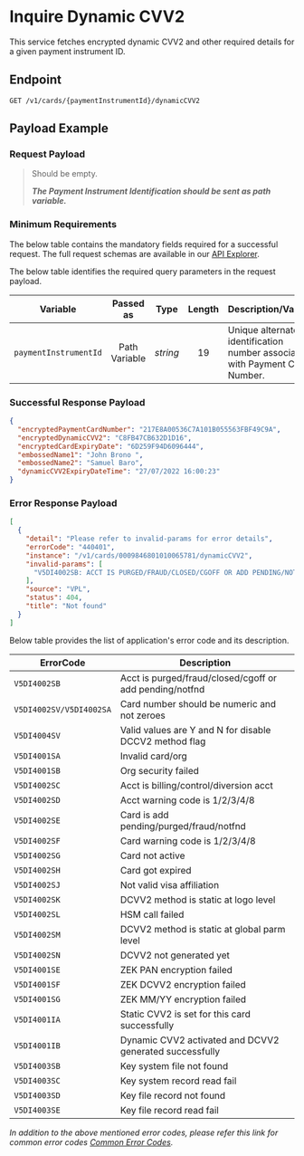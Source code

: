 # Inquire Dynamic CVV2

This service fetches encrypted dynamic CVV2 and other required details for a given payment instrument ID.

## Endpoint

`GET /v1/cards/{paymentInstrumentId}/dynamicCVV2`

## Payload Example

### Request Payload

>Should be empty.  
>
>***The Payment Instrument Identification should be sent as path variable.***

### Minimum Requirements

The below table contains the mandatory fields required for a successful request. The full request schemas are available in our [API Explorer](../api/?type=get&path=/v1/cards/{paymentInstrumentId}/dynamicCVV2).

The below table identifies the required query parameters in the request payload.

| Variable | Passed as | Type | Length | Description/Values |
| -------- | :-------: | :--: | :------------: | ------------------ |
| `paymentInstrumentId` | Path Variable | *string* | 19 | Unique alternate identification number associated with Payment Card Number. |

### Successful Response Payload

```json
{
  "encryptedPaymentCardNumber": "217E8A00536C7A101B055563FBF49C9A",
  "encryptedDynamicCVV2": "C8FB47CB632D1D16",
  "encryptedCardExpiryDate": "6D259F94D6096444",
  "embossedName1": "John Brono ",
  "embossedName2": "Samuel Baro",
  "dynamicCVV2ExpiryDateTime": "27/07/2022 16:00:23"
}
```

### Error Response Payload

```json
[
  {
    "detail": "Please refer to invalid-params for error details",
    "errorCode": "440401",
    "instance": "/v1/cards/0009846801010065781/dynamicCVV2",
    "invalid-params": [
      "V5DI4002SB: ACCT IS PURGED/FRAUD/CLOSED/CGOFF OR ADD PENDING/NOTFND"
    ],
    "source": "VPL",
    "status": 404,
    "title": "Not found"
  }
]
```

Below table provides the list of application's error code and its description.

| ErrorCode |  Description |
| --------  | ------------------ |
| `V5DI4002SB` | Acct is purged/fraud/closed/cgoff or add pending/notfnd |
| `V5DI4002SV/V5DI4002SA` | Card number should be numeric and not zeroes |  
| `V5DI4004SV` | Valid values are Y and N for disable DCCV2 method flag |    
| `V5DI4001SA` | Invalid card/org |                                               
| `V5DI4001SB` | Org security failed |  
| `V5DI4002SC` | Acct is billing/control/diversion acct |                          
| `V5DI4002SD` | Acct warning code is 1/2/3/4/8 |                                 
| `V5DI4002SE` | Card is add pending/purged/fraud/notfnd |                       
| `V5DI4002SF` | Card warning code is 1/2/3/4/8 |                                 
| `V5DI4002SG` | Card not active |                                                
| `V5DI4002SH` | Card got expired |                              
| `V5DI4002SJ` | Not valid visa affiliation |                                     
| `V5DI4002SK` | DCVV2 method is static at logo level |                           
| `V5DI4002SL` | HSM call failed |                                                 
| `V5DI4002SM` | DCVV2 method is static at global parm level |                    
| `V5DI4002SN` | DCVV2 not generated yet |                          
| `V5DI4001SE` | ZEK PAN encryption failed |                                       
| `V5DI4001SF` | ZEK DCVV2 encryption failed |                                    
| `V5DI4001SG` | ZEK MM/YY encryption failed |                                    
| `V5DI4001IA` | Static CVV2 is set for this card successfully |                  
| `V5DI4001IB` | Dynamic CVV2 activated and DCVV2 generated successfully |        
| `V5DI4003SB` | Key system file not found |                                      
| `V5DI4003SC` | Key system record read fail |                                   
| `V5DI4003SD` | Key file record not found |                                      
| `V5DI4003SE` | Key file record read fail |


*In addition to the above mentioned error codes, please refer this link for common error codes [Common Error Codes](?path=docs/Common_Error_Code.md).*
